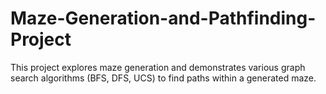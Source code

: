 # Maze-Generation-and-Pathfinding-Project
This project explores maze generation and demonstrates various graph search algorithms (BFS, DFS, UCS) to find paths within a generated maze.
